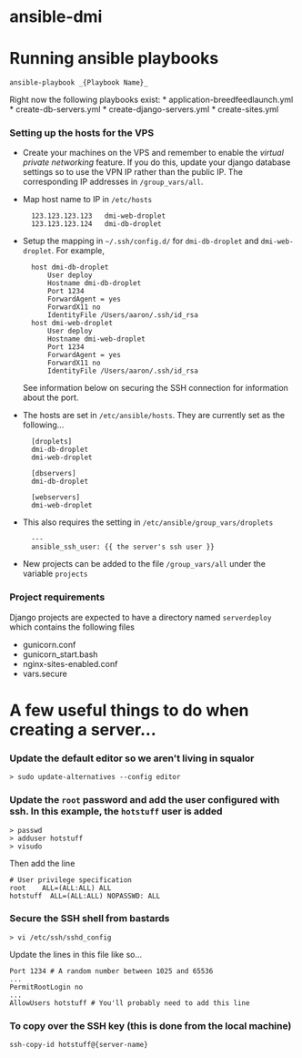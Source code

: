 ansible-dmi
===========

# Running ansible playbooks

`ansible-playbook _{Playbook Name}_`

Right now the following playbooks exist:
    * application-breedfeedlaunch.yml
    * create-db-servers.yml
    * create-django-servers.yml
    * create-sites.yml

### Setting up the hosts for the VPS

* Create your machines on the VPS and remember to enable the _virtual private networking_ feature. If you do this, update your django database settings so to use the VPN IP rather than the public IP. The corresponding IP addresses in `/group_vars/all`.

* Map host name to IP in `/etc/hosts`

        123.123.123.123   dmi-web-droplet
        123.123.123.124   dmi-db-droplet

* Setup the mapping in `~/.ssh/config.d/` for `dmi-db-droplet` and `dmi-web-droplet`. For example,

        host dmi-db-droplet
            User deploy
            Hostname dmi-db-droplet
            Port 1234
            ForwardAgent = yes
            ForwardX11 no
            IdentityFile /Users/aaron/.ssh/id_rsa
        host dmi-web-droplet
            User deploy
            Hostname dmi-web-droplet
            Port 1234
            ForwardAgent = yes
            ForwardX11 no
            IdentityFile /Users/aaron/.ssh/id_rsa
    See information below on securing the SSH connection for information about the port.

* The hosts are set in `/etc/ansible/hosts`. They are currently set as the following...

        [droplets]
        dmi-db-droplet
        dmi-web-droplet
    
        [dbservers]
        dmi-db-droplet
    
        [webservers]
        dmi-web-droplet

* This also requires the setting in `/etc/ansible/group_vars/droplets` 

        ---
        ansible_ssh_user: {{ the server's ssh user }}
        
* New projects can be added to the file `/group_vars/all` under the variable `projects`

### Project requirements
Django projects are expected to have a directory named `serverdeploy` which contains the following files
* gunicorn.conf
* gunicorn_start.bash
* nginx-sites-enabled.conf
* vars.secure

# A few useful things to do when creating a server...

### Update the default editor so we aren't living in squalor
```
> sudo update-alternatives --config editor
```

### Update the `root` password and add the user configured with ssh. In this example, the `hotstuff` user is added
```
> passwd
> adduser hotstuff
> visudo
```
Then add the line
```
# User privilege specification
root    ALL=(ALL:ALL) ALL
hotstuff  ALL=(ALL:ALL) NOPASSWD: ALL
```

### Secure the SSH shell from bastards
```
> vi /etc/ssh/sshd_config
```
Update the lines in this file like so...
```
Port 1234 # A random number between 1025 and 65536
...
PermitRootLogin no
...
AllowUsers hotstuff # You'll probably need to add this line
```


### To copy over the SSH key (this is done from the local machine)
```
ssh-copy-id hotstuff@{server-name}
```
